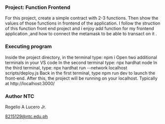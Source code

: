 
### Project: Function Frontend
For this project, create a simple contract with 2-3 functions. Then show the values of those functions in frontend of the application.
I follow the struction of this function front end project and i enjoy add function for my frontend application ,and how to connect the metamask to be able to transact on it . 



### Executing program
Inside the project directory, in the terminal type: npm i
Open two additional terminals in your VS code
In the second terminal type: npx hardhat node
In the third terminal, type: npx hardhat run --network localhost scripts/deploy.js
Back in the first terminal, type npm run dev to launch the front-end.
After this, the project will be running on your localhost. Typically at http://localhost:3000/



### Author NTC

Rogelio A Lucero Jr.

8215129@ntc.edu.ph
